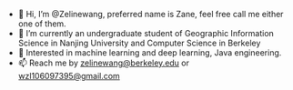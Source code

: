 - 👋 Hi, I’m @Zelinewang, preferred name is Zane, feel free call me either one of them.
- 🌱 I’m currently an undergraduate student of Geographic Information Science in Nanjing University and Computer Science in Berkeley
- 💞️ Interested in machine learning and deep learning, Java engineering.
- 📫 Reach me by zelinewang@berkeley.edu or wzl106097395@gmail.com

<!---
Zelinewang/Zelinewang is a ✨ special ✨ repository because its `README.md` (this file) appears on your GitHub profile.
You can click the Preview link to take a look at your changes.
--->
